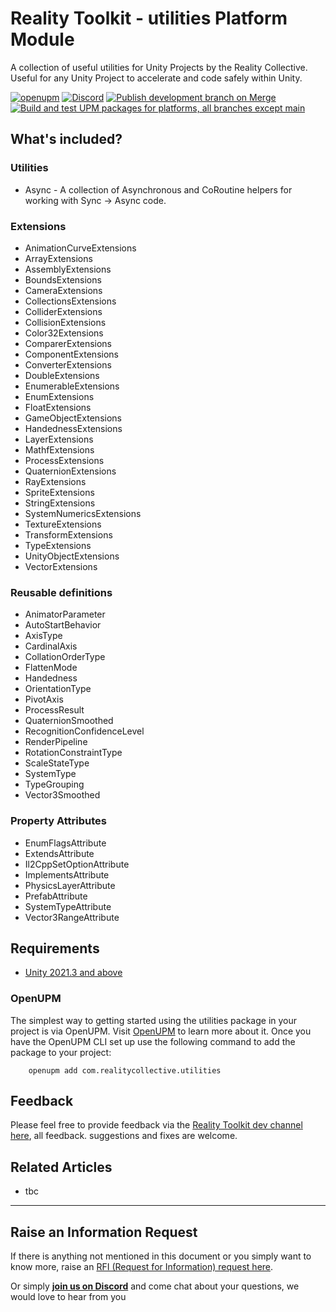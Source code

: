 # Reality Toolkit - utilities Platform Module

A collection of useful utilities for Unity Projects by the Reality Collective.  Useful for any Unity Project to accelerate and code safely within Unity.

[![openupm](https://img.shields.io/npm/v/com.realitycollective.utilities?label=openupm&registry_uri=https://package.openupm.com)](https://openupm.com/packages/com.realitycollective.utilities/)
[![Discord](https://img.shields.io/discord/597064584980987924.svg?label=&logo=discord&logoColor=ffffff&color=7389D8&labelColor=6A7EC2)](https://discord.gg/hF7TtRCFmB)
[![Publish development branch on Merge](https://github.com/realitycollective/com.realitycollective.utilities/actions/workflows/development-publish.yml/badge.svg)](https://github.com/realitycollective/com.realitycollective.utilities/actions/workflows/development-publish.yml)
[![Build and test UPM packages for platforms, all branches except main](https://github.com/realitycollective/com.realitycollective.utilities/actions/workflows/development-buildandtestupmrelease.yml/badge.svg)](https://github.com/realitycollective/com.realitycollective.utilities/actions/workflows/development-buildandtestupmrelease.yml)

## What's included?

### Utilities

* Async - A collection of Asynchronous and CoRoutine helpers for working with Sync -> Async code.

### Extensions

* AnimationCurveExtensions
* ArrayExtensions
* AssemblyExtensions
* BoundsExtensions
* CameraExtensions
* CollectionsExtensions
* ColliderExtensions
* CollisionExtensions
* Color32Extensions
* ComparerExtensions
* ComponentExtensions
* ConverterExtensions
* DoubleExtensions
* EnumerableExtensions
* EnumExtensions
* FloatExtensions
* GameObjectExtensions
* HandednessExtensions
* LayerExtensions
* MathfExtensions
* ProcessExtensions
* QuaternionExtensions
* RayExtensions
* SpriteExtensions
* StringExtensions
* SystemNumericsExtensions
* TextureExtensions
* TransformExtensions
* TypeExtensions
* UnityObjectExtensions
* VectorExtensions

### Reusable definitions

* AnimatorParameter
* AutoStartBehavior
* AxisType
* CardinalAxis
* CollationOrderType
* FlattenMode
* Handedness
* OrientationType
* PivotAxis
* ProcessResult
* QuaternionSmoothed
* RecognitionConfidenceLevel
* RenderPipeline
* RotationConstraintType
* ScaleStateType
* SystemType
* TypeGrouping
* Vector3Smoothed

### Property Attributes

* EnumFlagsAttribute
* ExtendsAttribute
* Il2CppSetOptionAttribute
* ImplementsAttribute
* PhysicsLayerAttribute
* PrefabAttribute
* SystemTypeAttribute
* Vector3RangeAttribute

## Requirements
<!-- Fill in list of requirements here -->

* [Unity 2021.3 and above](https://unity.com/)

### OpenUPM

The simplest way to getting started using the utilities package in your project is via OpenUPM. Visit [OpenUPM](https://openupm.com/docs/) to learn more about it. Once you have the OpenUPM CLI set up use the following command to add the package to your project:

```text
    openupm add com.realitycollective.utilities
```

## Feedback

Please feel free to provide feedback via the [Reality Toolkit dev channel here](https://github.com/realitycollective/com.realitycollective.utilities/issues), all feedback. suggestions and fixes are welcome.

## Related Articles

- tbc

---

## Raise an Information Request

If there is anything not mentioned in this document or you simply want to know more, raise an [RFI (Request for Information) request here](https://github.com/realitycollective/com.realitycollective.utilities/issues/new?assignees=&labels=question&template=request_for_information.md).

Or simply [**join us on Discord**](https://discord.gg/YjHAQD2XT8) and come chat about your questions, we would love to hear from you

